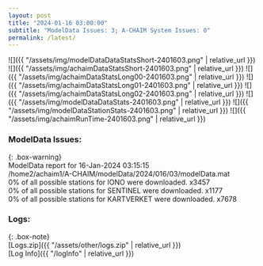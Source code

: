 ```yaml
---
layout: post
title: "2024-01-16 03:00:00"
subtitle: "ModelData Issues: 3; A-CHAIM System Issues: 0"
permalink: /latest/
---
```


![]({{ "/assets/img/modelDataDataStatsShort-2401603.png" | relative_url }})
![]({{ "/assets/img/achaimDataStatsShort-2401603.png" | relative_url }})
![]({{ "/assets/img/achaimDataStatsLong00-2401603.png" | relative_url }})
![]({{ "/assets/img/achaimDataStatsLong01-2401603.png" | relative_url }})
![]({{ "/assets/img/achaimDataStatsLong02-2401603.png" | relative_url }})
![]({{ "/assets/img/modelDataDataStats-2401603.png" | relative_url }})
![]({{ "/assets/img/modelDataStationStats-2401603.png" | relative_url }})
![]({{ "/assets/img/achaimRunTime-2401603.png" | relative_url }})


### ModelData Issues:  
  
{: .box-warning}  
 ModelData report for 16-Jan-2024 03:15:15   
 /home2/achaim1/A-CHAIM/modelData/2024/016/03/modelData.mat   
 0% of all possible stations for IONO were downloaded. x3457   
 0% of all possible stations for SENTINEL were downloaded. x1177   
 0% of all possible stations for KARTVERKET were downloaded. x7678   
  


### Logs:  
  
{: .box-note}  
[Logs.zip]({{ "/assets/other/logs.zip" | relative_url }})  
[Log Info]({{ "/logInfo" | relative_url }})  
